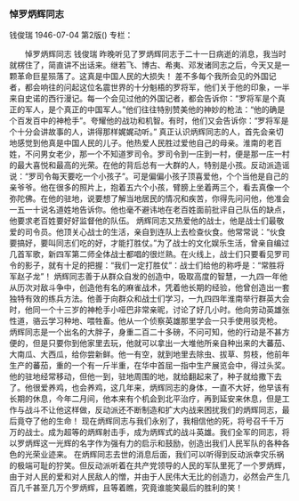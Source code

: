 ### 悼罗炳辉同志
钱俊瑞
1946-07-04
第2版()
专栏：

　　悼罗炳辉同志
    钱俊瑞
    昨晚听见了罗炳辉同志于二十一日病逝的消息，我当时就楞住了，简直讲不出话来。继若飞、博古、希夷、邓发诸同志之后，今天又是一颗革命巨星殒落了。这真是中国人民的大损失！
    差不多每个我所会见的外国记者，都会响往的问起这位名震世界的十分魁梧的罗将军，他们关于他的印象，一半来自史诺的西行漫记。每一个会见过他的外国记者，都会告诉你：“罗将军是个真正的军人，是个真正的中国军人。”他们往往特别赞美他的神妙的枪法：“他的确是个百发百中的神枪手”。夸耀他的战功和机智。有时，他们又会告诉你：“罗将军是个十分会讲故事的人，讲得那样娓娓动听。”
    真正认识炳辉同志的人，首先会亲切地感觉到他真是中国人民的儿子。他热爱人民胜过爱他自己的母亲。淮南的老百姓，不问男女老少，那一个不知道罗司令。罗司令到一庄到一村，便是那一庄一村的最大喜悦和最高的光荣。在他的背后总有一大群的人，特别是小孩。反动派造谣说：“罗司令每天要吃一个小孩子”。可是偏偏小孩子顶喜爱他，个个当他是自己的亲爷爷。他在很多的照片上，抱着五六个小孩，臂膀上坐着两三个，看去真像一个弥陀佛。在他的驻地，说要想了解当地居民的情况和疾苦，你得先问问他，他准会一五一十说名道姓地告诉你。他也毫不避讳地在老百姓面前批评自己队伍的缺点，他要求老百姓要好好监督他的队伍。
    炳辉同志又热爱他的战士，他是战士们最敬爱的司令员。他顶关心战士的生活，亲自到连队上去检查伙食。他常常说：“伙食要搞好，要叫同志们吃的好，才能打胜仗。”为了战士的文化娱乐生活，曾亲自编过几首军歌，新四军第二师全体战士都唱的很烂熟。在火线上，战士们只要看见罗司令的影子，就有十足的把握：“我们一定打胜仗”：战士们给他的称呼是：“常胜将军赵子龙”！
    炳辉同志善于从群众自发的创造中，吸取高度的智慧，一九四一年他从历次对敌斗争中，创造他有名的麻雀战术，凭着他长期的经验，他曾创造出一套独特有效的练兵方法。他善于向群众和战士们学习，一九四四年淮南举行群英大会时，他同一个十三岁的神枪手小哑巴非常亲昵，讨论了好几小时。他向劳动英雄张性道，骆云学习种地、喂牲畜。他从一个侦察英雄那里学会一只手使用驳壳枪。
    炳辉同志是一个出名的大胖子，身重二百二十多磅，不问可知，他的行动是不甚方便的，但是只要你到他家里去玩，他就可以拿出一大堆他所亲自种出来的大蕃茄、大南瓜、大西瓜，给你尝新鲜。他一有空，就到地里去除虫、拔草、剪枝，他前年生产的蕃茄，重的一个有一斤半重，在华中首屈一指中生产展览会中，得过头奖。他的驻地经常移动，但他一到，驻地周围的地，就给翻起来了，种子就给撒下去了。他很爱养鸡，也会养鸡，这几年来，炳辉同志的身体，一直不大好，他早该有长期的休息，今年二月间，他本来有个机会到北平治疗，再到延安来休息，但是工作与战斗不让他这样做，反动派还不断制造和扩大内战来困扰我们的炳辉同志，最后竟夺了他的生命！
    现在炳辉同志与我们永别了，我相信他的死，将号召千千万万的战士。成为超等的炳辉射击手，成为炳辉式的战斗英雄。我们全军的同志，将以罗炳辉这一光辉的名字作为强有力的启示和鼓励，创造出我们人民军队的各种各色的光荣业迹来。
    在炳辉同志去世的消息后面，我们可以听得到反动派幸灾乐祸的极端可耻的狞笑。但反动派听着在共产党领导的人民的军队里死了一个罗炳辉，由于对人民的爱和对人民敌人的憎，并由于人民伟大无比的创造力，必然会产生几百几千甚至几万个罗炳辉，且等着瞧，究竟谁能笑最后的胜利的笑！
